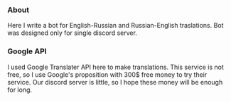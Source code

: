 ### About
Here I write a bot for English-Russian and Russian-English traslations. Bot was designed only for single discord server.

### Google API
I used Google Translater API here to make translations. This service is not free, so I use Google's proposition with 300$ free money to try their service. Our discord server is little,
so I hope these money will be enough for long.
